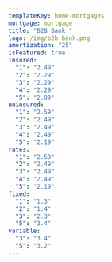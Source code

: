 ```yaml
---
templateKey: home-mortgages
mortgage: mortgage
title: "B2B Bank "
logo: /img/b2b-bank.png
amortization: "25"
isFeatured: true
insured:
  "1": "2.49"
  "2": "2.29"
  "3": "2.29"
  "4": "2.29"
  "5": "2.09"
uninsured:
  "1": "2.59"
  "2": "2.49"
  "3": "2.49"
  "4": "2.49"
  "5": "2.19"
rates:
  "1": "2.59"
  "2": "2.49"
  "3": "2.49"
  "4": "2.49"
  "5": "2.19"
fixed:
  "1": "1.3"
  "2": "1.4"
  "3": "2.3"
  "5": "3.4"
variable:
  "3": "3.4"
  "5": "3.2"
---
```

